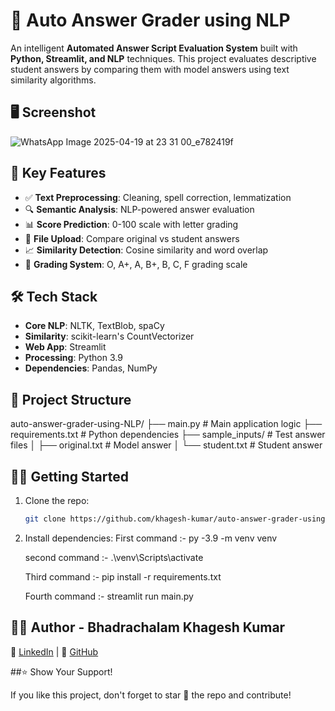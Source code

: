 # 📝 Auto Answer Grader using NLP

An intelligent **Automated Answer Script Evaluation System** built with **Python, Streamlit, and NLP** techniques. This project evaluates descriptive student answers by comparing them with model answers using text similarity algorithms.

## 🖥️ Screenshot
![WhatsApp Image 2025-04-19 at 23 31 00_e782419f](https://github.com/user-attachments/assets/0350ed24-dbfa-413b-a39d-0776b12379d5)


## 🚀 Key Features

- ✅ **Text Preprocessing**: Cleaning, spell correction, lemmatization
- 🔍 **Semantic Analysis**: NLP-powered answer evaluation
- 📊 **Score Prediction**: 0-100 scale with letter grading
- 📝 **File Upload**: Compare original vs student answers
- 📈 **Similarity Detection**: Cosine similarity and word overlap
- 🎯 **Grading System**: O, A+, A, B+, B, C, F grading scale

## 🛠️ Tech Stack

- **Core NLP**: NLTK, TextBlob, spaCy
- **Similarity**: scikit-learn's CountVectorizer
- **Web App**: Streamlit
- **Processing**: Python 3.9
- **Dependencies**: Pandas, NumPy

## 📂 Project Structure
auto-answer-grader-using-NLP/
├── main.py                   # Main application logic
├── requirements.txt          # Python dependencies
├── sample_inputs/            # Test answer files
│ ├── original.txt            # Model answer
│ └── student.txt             # Student answer


## 🏃‍♂️ Getting Started

1. Clone the repo:
   ```bash
   git clone https://github.com/khagesh-kumar/auto-answer-grader-using-NLP.git

2. Install dependencies:
   First command :- py -3.9 -m venv venv

   second command :- .\venv\Scripts\activate

   Third command :- pip install -r requirements.txt

   Fourth command :- streamlit run main.py 

## 👨‍💻 Author - Bhadrachalam Khagesh Kumar

🔗 [LinkedIn](https://www.linkedin.com/in/b-khagesh-kumar/) | 🐙 [GitHub](https://github.com/khagesh-kumar)

##⭐ Show Your Support!

If you like this project, don't forget to star 🌟 the repo and contribute!
